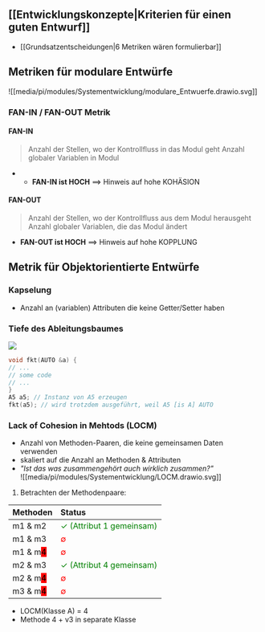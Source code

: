 ## [[Entwicklungskonzepte|Kriterien für einen guten Entwurf]]
- [[Grundsatzentscheidungen|6 Metriken wären formulierbar]]

## Metriken für modulare Entwürfe
![[media/pi/modules/Systementwicklung/modulare_Entwuerfe.drawio.svg]]
### FAN-IN / FAN-OUT Metrik
#### FAN-IN
> Anzahl der Stellen, wo der Kontrollfluss in das Modul geht
> Anzahl globaler Variablen in Modul
- - **FAN-IN ist HOCH** ==> Hinweis auf hohe KOHÄSION

#### FAN-OUT
> Anzahl der Stellen, wo der Kontrollfluss aus dem Modul herausgeht
> Anzahl globaler Variablen, die das Modul ändert
- **FAN-OUT ist HOCH** ==> Hinweis auf hohe KOPPLUNG

## Metrik für Objektorientierte Entwürfe
### Kapselung
- Anzahl an (variablen) Attributen die keine Getter/Setter haben

### Tiefe des Ableitungsbaumes  
  ![](https://www.planttext.com/api/plantuml/png/SoWkIImgAStDuU9AJ2ekAKfCBb58paaiBbPGSYmjoLTII2nMSCGYbP89aJB4a7Fo3OT86N4vAjZeweBKG1b6N5mm0yoWsWtX8gPG4Q0sGwW-GmGJg9NB8JKl1UXI0000)
  ```c++
  void fkt(AUTO &a) {
  // ...
  // some code
  // ...
  }
  A5 a5; // Instanz von A5 erzeugen
  fkt(a5); // wird trotzdem ausgeführt, weil A5 [is A] AUTO
  ```

### Lack of Cohesion in Mehtods (LOCM)
- Anzahl von Methoden-Paaren, die keine gemeinsamen Daten verwenden
- skaliert auf die Anzahl an Methoden & Attributen
- _"Ist das was zusammengehört auch wirklich zusammen?"_  
![[media/pi/modules/Systementwicklung/LOCM.drawio.svg]]

1. Betrachten der Methodenpaare:

| Methoden | Status |
| :---- | :------- |
| m1 & m2 | <span style="color:green">✓ (Attribut 1 gemeinsam)</span>  |
| m1 & m3 | <span style="color:red">∅</span> | 
| m1 & m<mark style="background-color:red">4</mark> | <span style="color:red">∅</span> | 
| m2 & m3 | <span style="color:green">✓ (Attribut 4 gemeinsam)</span>  |
| m2 & m<mark style="background-color:red">4</mark> | <span style="color:red">∅</span> | 
| m3 & m<mark style="background-color:red">4</mark> | <span style="color:red">∅</span> |   

- LOCM(Klasse A) = 4  
- Methode 4 + v3 in separate Klasse